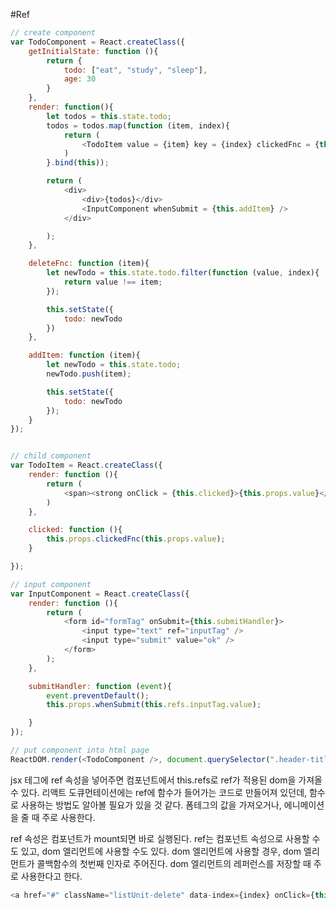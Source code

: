 #Ref
```javascript
// create component
var TodoComponent = React.createClass({
    getInitialState: function (){
        return {
            todo: ["eat", "study", "sleep"],
            age: 30
        }
    },
    render: function(){
        let todos = this.state.todo;
        todos = todos.map(function (item, index){
            return (
                <TodoItem value = {item} key = {index} clickedFnc = {this.deleteFnc} />
            )
        }.bind(this));

        return (
            <div>
                <div>{todos}</div>
                <InputComponent whenSubmit = {this.addItem} />
            </div>

        );
    },

    deleteFnc: function (item){
        let newTodo = this.state.todo.filter(function (value, index){
            return value !== item;
        });

        this.setState({
            todo: newTodo
        })
    },

    addItem: function (item){
        let newTodo = this.state.todo;
        newTodo.push(item);

        this.setState({
            todo: newTodo
        });
    }
});


// child component
var TodoItem = React.createClass({
    render: function (){
        return (
            <span><strong onClick = {this.clicked}>{this.props.value}</strong></span>
        )
    },

    clicked: function (){
        this.props.clickedFnc(this.props.value);
    }

});

// input component
var InputComponent = React.createClass({
    render: function (){
        return (
            <form id="formTag" onSubmit={this.submitHandler}>
                <input type="text" ref="inputTag" />
                <input type="submit" value="ok" />
            </form>
        );
    },

    submitHandler: function (event){
        event.preventDefault();
        this.props.whenSubmit(this.refs.inputTag.value);

    }
});

// put component into html page
ReactDOM.render(<TodoComponent />, document.querySelector(".header-title"));
```


jsx 테그에 ref 속성을 넣어주면 컴포넌트에서 this.refs로 ref가 적용된 dom을 가져올 수 있다. 리액트 도큐먼테이션에는 ref에 함수가 들어가는 코드로 만들어져 있던데, 함수로 사용하는 방법도 알아볼 필요가 있을 것 같다. 폼테그의 값을 가져오거나, 에니메이션을 줄 때 주로 사용한다.  


ref 속성은 컴포넌트가 mount되면 바로 실행된다. ref는 컴포넌트 속성으로 사용할 수도 있고, dom 엘리먼트에 사용할 수도 있다. dom 엘리먼트에 사용할 경우, 
dom 엘리먼트가 콜백함수의 첫번째 인자로 주어진다. dom 엘리먼트의 레퍼런스를 저장할 때 주로 사용한다고 한다. 

```javascript
<a href="#" className="listUnit-delete" data-index={index} onClick={this.deleteItem.bind(this, index)} ref={(button) => {this.button = button}}>삭제</a>
```
